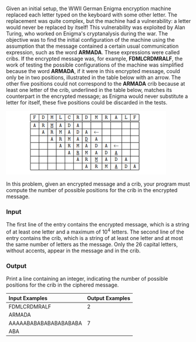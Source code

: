 Given an initial setup, the WWII German Enigma encryption machine replaced each letter typed on the keyboard with some other letter. The replacement was quite complex, but the machine had a vulnerability: a letter would never be replaced by itself! This vulnerability was exploited by Alan Turing, who worked on Enigma's cryptanalysis during the war. The objective was to find the initial configuration of the machine using the assumption that the message contained a certain usual communication expression, such as the word **ARMADA**. These expressions were called cribs. If the encrypted message was, for example, **FDMLCRDMRALF**, the work of testing the possible configurations of the machine was simplified because the word **ARMADA**, if it were in this encrypted message, could only be in two positions, illustrated in the table below with an arrow. The other five positions could not correspond to the **ARMADA** crib because at least one letter of the crib, underlined in the table below, matches its counterpart in the encrypted message; as Enigma would never substitute a letter for itself, these five positions could be discarded in the tests.

![image](example.png)

In this problem, given an encrypted message and a crib, your program must compute the number of possible positions for the crib in the encrypted message.

### Input
The first line of the entry contains the encrypted message, which is a string of at least one letter and a maximum of 10<sup>4</sup> letters. The second line of the entry contains the crib, which is a string of at least one letter and at most the same number of letters as the message. Only the 26 capital letters, without accents, appear in the message and in the crib.

### Output
Print a line containing an integer, indicating the number of possible positions for the crib in the ciphered message.

|Input Examples       |Output Examples      |
|:--------------------|:--------------------|
|FDMLCRDMRALF         | 2                   |
|ARMADA               |                     |
|AAAAABABABABABABABABA| 7                   |
|ABA                  |                     |

